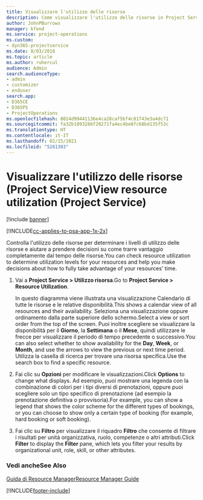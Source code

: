 ```yaml
---
title: Visualizzare l'utilizzo delle risorse
description: Come visualizzare l'utilizzo delle risorse in Project Service
author: JohnPBurrows
manager: kfend
ms.service: project-operations
ms.custom:
- dyn365-projectservice
ms.date: 8/03/2018
ms.topic: article
ms.author: ruhercul
audience: Admin
search.audienceType:
- admin
- customizer
- enduser
search.app:
- D365CE
- D365PS
- ProjectOperations
ms.openlocfilehash: 8024d99441136e4ca28caf5bf4c81743e3a4dc71
ms.sourcegitcommit: fa32b1893286f20271fa4ec4be8fc68bd135f53c
ms.translationtype: HT
ms.contentlocale: it-IT
ms.lasthandoff: 02/15/2021
ms.locfileid: "5281303"
---
```

# <a name="view-resource-utilization-project-service"></a><span data-ttu-id="87fb2-103">Visualizzare l'utilizzo delle risorse (Project Service)</span><span class="sxs-lookup"><span data-stu-id="87fb2-103">View resource utilization (Project Service)</span></span>

[!include [banner](../includes/psa-now-project-operations.md)]

[!INCLUDE[cc-applies-to-psa-app-1x-2x](../includes/cc-applies-to-psa-app-1x-2x.md)]

<span data-ttu-id="87fb2-104">Controlla l'utilizzo delle risorse per determinare i livelli di utilizzo delle risorse e aiutare a prendere decisioni su come trarre vantaggio completamente dal tempo delle risorse.</span><span class="sxs-lookup"><span data-stu-id="87fb2-104">You can check resource utilization to determine utilization levels for your resources and help you make decisions about how to fully take advantage of your resources’ time.</span></span>  
  
1. <span data-ttu-id="87fb2-105">Vai a **Project Service > Utilizzo risorsa**.</span><span class="sxs-lookup"><span data-stu-id="87fb2-105">Go to **Project Service > Resource Utilization**.</span></span> 

     <span data-ttu-id="87fb2-106">In questo diagramma viene illustrata una visualizzazione Calendario di tutte le risorse e le relative disponibilità.</span><span class="sxs-lookup"><span data-stu-id="87fb2-106">This shows a calendar view of all resources and their availability.</span></span> <span data-ttu-id="87fb2-107">Seleziona una visualizzazione oppure ordinamento dalla parte superiore dello schermo.</span><span class="sxs-lookup"><span data-stu-id="87fb2-107">Select a view or sort order from the top of the screen.</span></span> <span data-ttu-id="87fb2-108">Puoi inoltre scegliere se visualizzare la disponibilità per il **Giorno**, la **Settimana** o il **Mese**, quindi utilizzare le frecce per visualizzare il periodo di tempo precedente o successivo.</span><span class="sxs-lookup"><span data-stu-id="87fb2-108">You can also select whether to show availability for the **Day**, **Week**, or **Month**, and use the arrows to view the previous or next time period.</span></span> <span data-ttu-id="87fb2-109">Utilizza la casella di ricerca per trovare una risorsa specifica.</span><span class="sxs-lookup"><span data-stu-id="87fb2-109">Use the search box to find a specific resource.</span></span>      
  
2. <span data-ttu-id="87fb2-110">Fai clic su **Opzioni** per modificare le visualizzazioni.</span><span class="sxs-lookup"><span data-stu-id="87fb2-110">Click **Options** to change what displays.</span></span> <span data-ttu-id="87fb2-111">Ad esempio, puoi mostrare una legenda con la combinazione di colori per i tipi diversi di prenotazioni, oppure puoi scegliere solo un tipo specifico di prenotazione (ad esempio la prenotazione definitiva o provvisoria).</span><span class="sxs-lookup"><span data-stu-id="87fb2-111">For example, you can show a legend that shows the color scheme for the different types of bookings, or you can choose to show only a certain type of booking (for example, hard booking or soft booking).</span></span>  

3. <span data-ttu-id="87fb2-112">Fai clic su **Filtro** per visualizzare il riquadro **Filtro** che consente di filtrare i risultati per unità organizzativa, ruolo, competenze o altri attributi.</span><span class="sxs-lookup"><span data-stu-id="87fb2-112">Click **Filter** to display the **Filter** pane, which lets you filter your results by organizational unit, role, skill, or other attributes.</span></span>  
  
### <a name="see-also"></a><span data-ttu-id="87fb2-113">Vedi anche</span><span class="sxs-lookup"><span data-stu-id="87fb2-113">See Also</span></span>  
 [<span data-ttu-id="87fb2-114">Guida di Resource Manager</span><span class="sxs-lookup"><span data-stu-id="87fb2-114">Resource Manager Guide</span></span>](../psa/resource-manager-guide.md)


[!INCLUDE[footer-include](../includes/footer-banner.md)]